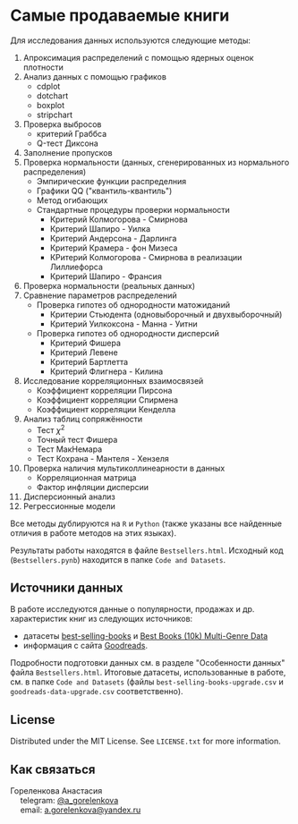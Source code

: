 # Самые продаваемые книги

Для исследования данных используются следующие методы:
1. Апроксимация распределений с помощью ядерных оценок плотности
2. Анализ данных с помощью графиков
   - cdplot
   - dotchart
   - boxplot
   - stripchart
3. Проверка выбросов
   - критерий Граббса
   - Q-тест Диксона
4. Заполнение пропусков
5. Проверка нормальности (данных, сгенерированных из нормального распределения)
   - Эмпирические функции распределния
   - Графики QQ ("квантиль-квантиль")
   - Метод огибающих
   - Стандартные процедуры проверки нормальности
      - Критерий Колмогорова - Смирнова
      - Критерий Шапиро - Уилка
      - Критерий Андерсона - Дарлинга
      - Критерий Крамера - фон Мизеса
      - КРитерий Колмогорова - Смирнова в реализации Лиллиефорса
      - Критерий Шапиро - Франсия
6. Проверка нормальности (реальных данных)
7. Сравнение параметров распределений
   - Проверка гипотез об однородности матожиданий
      - Критерии Стьюдента (одновыборочный и двухвыборочный)
      - Критерий Уилкоксона - Манна - Уитни
   - Проверка гипотез об однородности дисперсий
      - Критерий Фишера
      - Критерий Левене
      - Критерий Бартлетта
      - Критерий Флигнера - Килина
8. Исследование корреляционных взаимосвязей
    - Коэффициент корреляции Пирсона
    - Коэффициент корреляции Спирмена
    - Коэффициент корреляции Кенделла
9. Анализ таблиц сопряжённости
    - Тест $\chi^2$
    - Точный тест Фишера
    - Тест МакНемара
    - Тест Кохрана - Мантеля - Хензеля
10. Проверка наличия мультиколлинеарности в данных
    - Корреляционная матрица
    - Фактор инфляции дисперсии
11. Дисперсионный анализ
12. Регрессионные модели

Все методы дублируются на `R` и `Python` (также указаны все найденные отличия в работе методов на этих языках).

Результаты работы находятся в файле `Bestsellers.html`. Исходный код (`Bestsellers.pynb`) находится в папке `Code and Datasets`.


## Источники данных

В работе исследуются данные о популярности, продажах и др. характеристик книг из следующих источников:
- датасеты [best-selling-books](https://www.kaggle.com/datasets/drahulsingh/best-selling-books) и [Best Books (10k) Multi-Genre Data](https://www.kaggle.com/datasets/ishikajohari/best-books-10k-multi-genre-data)
- информация с сайта [Goodreads](https://www.goodreads.com/).

Подробности подготовки данных см. в разделе "Особенности данных" файла `Bestsellers.html`. Итоговые датасеты, использованные в работе, см. в папке `Code and Datasets` (файлы `best-selling-books-upgrade.csv` и `goodreads-data-upgrade.csv` соответственно).


## License

Distributed under the MIT License. See `LICENSE.txt` for more information.



## Как связаться

Гореленкова Анастасия\
&emsp; telegram: [@a_gorelenkova](https://t.me/a_gorelenkova)\
&emsp; email: a.gorelenkova@yandex.ru
